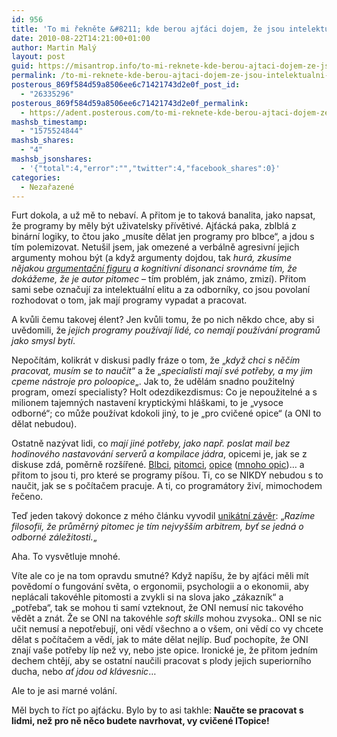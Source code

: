 ```yaml
---
id: 956
title: 'To mi řekněte &#8211; kde berou ajťáci dojem, že jsou intelektuální elita?'
date: 2010-08-22T14:21:00+01:00
author: Martin Malý
layout: post
guid: https://misantrop.info/to-mi-reknete-kde-berou-ajtaci-dojem-ze-jsou-intelektualni-elita/
permalink: /to-mi-reknete-kde-berou-ajtaci-dojem-ze-jsou-intelektualni-elita/
posterous_869f584d59a8506ee6c71421743d2e0f_post_id:
  - "26335296"
posterous_869f584d59a8506ee6c71421743d2e0f_permalink:
  - https://adent.posterous.com/to-mi-reknete-kde-berou-ajtaci-dojem-ze-jsou
mashsb_timestamp:
  - "1575524844"
mashsb_shares:
  - "4"
mashsb_jsonshares:
  - '{"total":4,"error":"","twitter":4,"facebook_shares":0}'
categories:
  - Nezařazené
---
```

Furt dokola, a už mě to nebav&iacute;. A přitom je to takov&aacute; banalita, jako napsat, že programy by měly b&yacute;t uživatelsky př&iacute;větiv&eacute;. Ajť&aacute;ck&aacute; paka, zblbl&aacute; z bin&aacute;rn&iacute; logiky, to čtou jako &#8222;mus&iacute;te dělat jen programy pro blbce&#8220;, a jdou s t&iacute;m polemizovat. Netu&scaron;il jsem, jak omezen&eacute; a verb&aacute;lně agresivn&iacute; jejich argumenty mohou b&yacute;t (a když argumenty dojdou, tak _hur&aacute;, zkus&iacute;me nějakou [argumentačn&iacute; figuru](https://misantrop.info/462276-trvale-udrzitelna-krava.php) a kognitivn&iacute; disonanci srovn&aacute;me t&iacute;m, že dok&aacute;žeme, že je autor pitomec_ &#8211; t&iacute;m probl&eacute;m, jak zn&aacute;mo, zmiz&iacute;). Přitom sami sebe označuj&iacute; za intelektu&aacute;ln&iacute; elitu a za odborn&iacute;ky, co jsou povolan&iacute; rozhodovat o tom, jak maj&iacute; programy vypadat a pracovat.

A kvůli čemu takovej &eacute;lent? Jen kvůli tomu, že po nich někdo chce, aby si uvědomili, že _jejich programy použ&iacute;vaj&iacute; lid&eacute;, co nemaj&iacute; použ&iacute;v&aacute;n&iacute; programů jako smysl byt&iacute;_.

Nepoč&iacute;t&aacute;m, kolikr&aacute;t v diskusi padly fr&aacute;ze o tom, že &#8222;_když chci s něč&iacute;m pracovat, mus&iacute;m se to naučit_&#8220; a že &#8222;_specialisti maj&iacute; sv&eacute; potřeby, a my jim cpeme n&aacute;stroje pro poloopice_&#8222;. Jak to, že uděl&aacute;m snadno použiteln&yacute; program, omez&iacute; specialisty? Holt odezdikezdismus: Co je nepoužiteln&eacute; a s milionem tajemn&yacute;ch nastaven&iacute; kryptick&yacute;mi hl&aacute;&scaron;kami, to je &#8222;vysoce odborn&eacute;&#8220;; co může použ&iacute;vat kdokoli jin&yacute;, to je &#8222;pro cvičen&eacute; opice&#8220; (a ONI to dělat nebudou).

Ostatně naz&yacute;vat lidi, co _maj&iacute; jin&eacute; potřeby, jako např. poslat mail bez hodinov&eacute;ho nastavov&aacute;n&iacute; serverů a kompilace j&aacute;dra_, opicemi je, jak se z diskuse zd&aacute;, poměrně roz&scaron;&iacute;řen&eacute;. [Blbci](https://zdrojak.root.cz/clanky/uzivatele-nejsou-programatori/nazory/11179/), [pitomci](https://zdrojak.root.cz/clanky/uzivatele-nejsou-programatori/nazory/11385/), [opice](https://zdrojak.root.cz/clanky/uzivatele-nejsou-programatori/nazory/11385/) ([mnoho opic](https://zdrojak.root.cz/clanky/uzivatele-nejsou-programatori/nazory/11142/vlakno/))&#8230; a přitom to jsou ti, pro kter&eacute; se programy p&iacute;&scaron;ou. Ti, co se NIKDY nebudou s to naučit, jak se s poč&iacute;tačem pracuje. A ti, co program&aacute;tory živ&iacute;, mimochodem řečeno.

Teď jeden takov&yacute; dokonce z m&eacute;ho čl&aacute;nku vyvodil [unik&aacute;tn&iacute; z&aacute;věr](https://zdrojak.root.cz/clanky/uzivatele-nejsou-programatori/nazory/11432/): &#8222;_Raz&iacute;me filosofii, že průměrn&yacute; pitomec je t&iacute;m nejvy&scaron;&scaron;&iacute;m arbitrem, byť se jedn&aacute; o odborn&eacute; z&aacute;ležitosti._&#8222;

Aha. To vysvětluje mnoh&eacute;.

V&iacute;te ale co je na tom opravdu smutn&eacute;? Když nap&iacute;&scaron;u, že by ajť&aacute;ci měli m&iacute;t povědom&iacute; o fungov&aacute;n&iacute; světa, o ergonomii, psychologii a o ekonomii, aby nepl&aacute;cali takov&eacute;hle pitomosti a zvykli si na slova jako &#8222;z&aacute;kazn&iacute;k&#8220; a &#8222;potřeba&#8220;, tak se mohou ti sam&iacute; vzteknout, že ONI nemus&iacute; nic takov&eacute;ho vědět a zn&aacute;t. Že se ONI na takov&eacute;hle _soft skills_ mohou zvysoka.. ONI se nic učit nemus&iacute; a nepotřebuj&iacute;, oni věd&iacute; v&scaron;echno a o v&scaron;em, oni věd&iacute; co vy chcete dělat s poč&iacute;tačem a věd&iacute;, jak to m&aacute;te dělat nejl&iacute;p. Buď pochop&iacute;te, že ONI znaj&iacute; va&scaron;e potřeby l&iacute;p než vy, nebo jste opice. Ironick&eacute; je, že přitom jedn&iacute;m dechem chtěj&iacute;, aby se ostatn&iacute; naučili pracovat s plody jejich superiorn&iacute;ho ducha, nebo _ať jdou od kl&aacute;vesnic_&#8230;

Ale to je asi marn&eacute; vol&aacute;n&iacute;.

Měl bych to ř&iacute;ct po ajť&aacute;cku. Bylo by to asi takhle: **Naučte se pracovat s lidmi, než pro ně něco budete navrhovat, vy cvičen&eacute; ITopice!**
